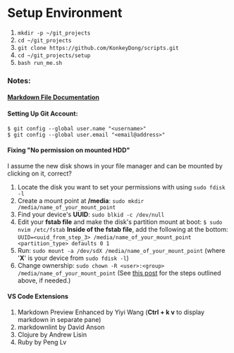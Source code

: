 # Setup Environment
1. `mkdir -p ~/git_projects`
1. `cd ~/git_projects`
1. `git clone https://github.com/KonkeyDong/scripts.git`
1. `cd ~/git_projects/setup`
1. `bash run_me.sh`

### Notes:

#### [Markdown File Documentation](https://guides.github.com/features/mastering-markdown/)

#### Setting Up Git Account:
```
$ git config --global user.name "<username>"
$ git config --global user.email "<email@address>"
```

#### Fixing "No permission on mounted HDD"
I assume the new disk shows in your file manager and can be mounted by clicking on it, correct?

1. Locate the disk you want to set your permissions with using `sudo fdisk -l`
1. Create a mount point at **/media**: `sudo mkdir /media/name_of_your_mount_point`
1. Find your device's **UUID**: `sudo blkid -c /dev/null`
1. Edit your **fstab file** and make the disk's partition mount at boot:
`$ sudo nvim /etc/fstab`
**Inside of the fstab file**, add the following at the bottom:
`UUID=<uuid_from_step_3> /media/name_of_your_mount_point <partition_type> defaults 0 1`
1. Run: `sudo mount -a /dev/sdX /media/name_of_your_mount_point` (where '**X**' is your device from `sudo fdisk -l`)
1. Change ownership: `sudo chown -R <user>:<group> /media/name_of_your_mount_point`
(See [this post](https://forums.linuxmint.com/viewtopic.php?p=1251135#p1251135) for the steps outlined above, if needed.)

#### VS Code Extensions
1. Markdown Preview Enhanced by Yiyi Wang (**Ctrl + k v** to display markdown in separate pane)
1. markdownlint by David Anson
1. Clojure by Andrew Lisin
1. Ruby by Peng Lv
